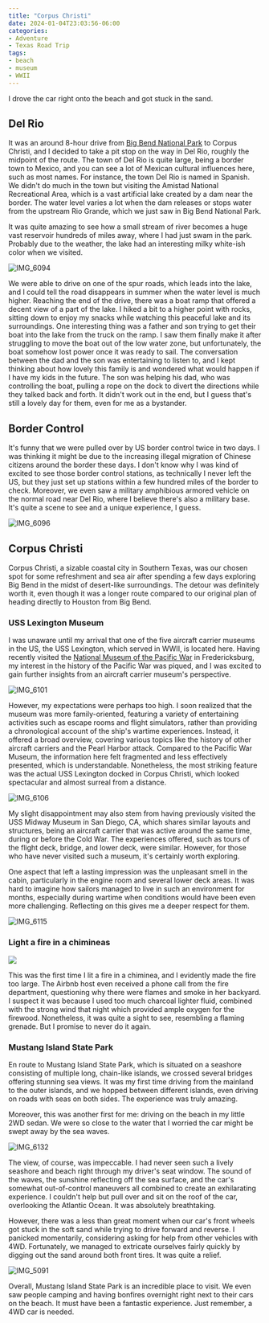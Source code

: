 ```yaml
---
title: "Corpus Christi"
date: 2024-01-04T23:03:56-06:00
categories:
- Adventure
- Texas Road Trip
tags:
- beach
- museum
- WWII
---
```


I drove the car right onto the beach and got stuck in the sand.

## Del Rio

It was an around 8-hour drive from [Big Bend National Park](/posts/2024-01-01-big-bend-national-park/) to Corpus Christi, and I decided to take a pit stop on the way in Del Rio, roughly the midpoint of the route. The town of Del Rio is quite large, being a border town to Mexico, and you can see a lot of Mexican cultural influences here, such as most names. For instance, the town Del Rio is named in Spanish. We didn't do much in the town but visiting the Amistad National Recreational Area, which is a vast artificial lake created by a dam near the border. The water level varies a lot when the dam releases or stops water from the upstream Rio Grande, which we just saw in Big Bend National Park.

It was quite amazing to see how a small stream of river becomes a huge vast reservoir hundreds of miles away, where I had just swam in the park. Probably due to the weather, the lake had an interesting milky white-ish color when we visited.

![IMG_6094](IMG_6094.jpg)

We were able to drive on one of the spur roads, which leads into the lake, and I could tell the road disappears in summer when the water level is much higher. Reaching the end of the drive, there was a boat ramp that offered a decent view of a part of the lake. I hiked a bit to a higher point with rocks, sitting down to enjoy my snacks while watching this peaceful lake and its surroundings. One interesting thing was a father and son trying to get their boat into the lake from the truck on the ramp. I saw them finally make it after struggling to move the boat out of the low water zone, but unfortunately, the boat somehow lost power once it was ready to sail. The conversation between the dad and the son was entertaining to listen to, and I kept thinking about how lovely this family is and wondered what would happen if I have my kids in the future. The son was helping his dad, who was controlling the boat, pulling a rope on the dock to divert the directions while they talked back and forth. It didn't work out in the end, but I guess that's still a lovely day for them, even for me as a bystander.

## Border Control

It's funny that we were pulled over by US border control twice in two days. I was thinking it might be due to the increasing illegal migration of Chinese citizens around the border these days. I don't know why I was kind of excited to see those border control stations, as technically I never left the US, but they just set up stations within a few hundred miles of the border to check. Moreover, we even saw a military amphibious armored vehicle on the normal road near Del Rio, where I believe there's also a military base. It's quite a scene to see and a unique experience, I guess.

![IMG_6096](IMG_6096.jpg)

## Corpus Christi

Corpus Christi, a sizable coastal city in Southern Texas, was our chosen spot for some refreshment and sea air after spending a few days exploring Big Bend in the midst of desert-like surroundings. The detour was definitely worth it, even though it was a longer route compared to our original plan of heading directly to Houston from Big Bend.

### USS Lexington Museum

I was unaware until my arrival that one of the five aircraft carrier museums in the US, the USS Lexington, which served in WWII, is located here. Having recently visited the [National Museum of the Pacific War](/posts/2023-12-29-fredericksburg/#national-museum-of-the-pacific-war) in Fredericksburg, my interest in the history of the Pacific War was piqued, and I was excited to gain further insights from an aircraft carrier museum's perspective.

![IMG_6101](IMG_6101.jpg)

However, my expectations were perhaps too high. I soon realized that the museum was more family-oriented, featuring a variety of entertaining activities such as escape rooms and flight simulators, rather than providing a chronological account of the ship's wartime experiences. Instead, it offered a broad overview, covering various topics like the history of other aircraft carriers and the Pearl Harbor attack. Compared to the Pacific War Museum, the information here felt fragmented and less effectively presented, which is understandable. Nonetheless, the most striking feature was the actual USS Lexington docked in Corpus Christi, which looked spectacular and almost surreal from a distance.

![IMG_6106](IMG_6106.jpg)

My slight disappointment may also stem from having previously visited the USS Midway Museum in San Diego, CA, which shares similar layouts and structures, being an aircraft carrier that was active around the same time, during or before the Cold War. The experiences offered, such as tours of the flight deck, bridge, and lower deck, were similar. However, for those who have never visited such a museum, it's certainly worth exploring.

One aspect that left a lasting impression was the unpleasant smell in the cabin, particularly in the engine room and several lower deck areas. It was hard to imagine how sailors managed to live in such an environment for months, especially during wartime when conditions would have been even more challenging. Reflecting on this gives me a deeper respect for them.

![IMG_6115](IMG_6115.jpg)

### Light a fire in a chimineas

![](fire.jpg)

This was the first time I lit a fire in a chiminea, and I evidently made the fire too large. The Airbnb host even received a phone call from the fire department, questioning why there were flames and smoke in her backyard. I suspect it was because I used too much charcoal lighter fluid, combined with the strong wind that night which provided ample oxygen for the firewood. Nonetheless, it was quite a sight to see, resembling a flaming grenade. But I promise to never do it again.

### Mustang Island State Park

En route to Mustang Island State Park, which is situated on a seashore consisting of multiple long, chain-like islands, we crossed several bridges offering stunning sea views. It was my first time driving from the mainland to the outer islands, and we hopped between different islands, even driving on roads with seas on both sides. The experience was truly amazing.

Moreover, this was another first for me: driving on the beach in my little 2WD sedan. We were so close to the water that I worried the car might be swept away by the sea waves.

![IMG_6132](IMG_6132.jpg)

The view, of course, was impeccable. I had never seen such a lively seashore and beach right through my driver's seat window. The sound of the waves, the sunshine reflecting off the sea surface, and the car's somewhat out-of-control maneuvers all combined to create an exhilarating experience. I couldn't help but pull over and sit on the roof of the car, overlooking the Atlantic Ocean. It was absolutely breathtaking.

However, there was a less than great moment when our car's front wheels got stuck in the soft sand while trying to drive forward and reverse. I panicked momentarily, considering asking for help from other vehicles with 4WD. Fortunately, we managed to extricate ourselves fairly quickly by digging out the sand around both front tires. It was quite a relief.

![IMG_5091](IMG_5091.jpg)

Overall, Mustang Island State Park is an incredible place to visit. We even saw people camping and having bonfires overnight right next to their cars on the beach. It must have been a fantastic experience. Just remember, a 4WD car is needed.



